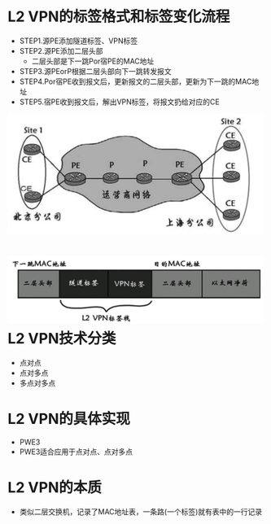 # L2 VPN的标签格式和标签变化流程

* STEP1.源PE添加隧道标签、VPN标签
* STEP2.源PE添加二层头部
  * 二层头部是下一跳Por宿PE的MAC地址
* STEP3.源PEorP根据二层头部向下一跳转发报文
* STEP4.Por宿PE收到报文后，更新报文的二层头部，更新为下一跳的MAC地址
* STEP5.宿PE收到报文后，解出VPN标签，将报文扔给对应的CE

![](/assets/Figure-0166-161.jpg)

# ![](/assets/Figure-0168-163.jpg)L2 VPN技术分类

* 点对点
* 点对多点
* 多点对多点

# L2 VPN的具体实现

* PWE3
* PWE3适合应用于点对点、点对多点

# L2 VPN的本质

* 类似二层交换机，记录了MAC地址表，一条路\(一个标签\)就有表中的一行记录



